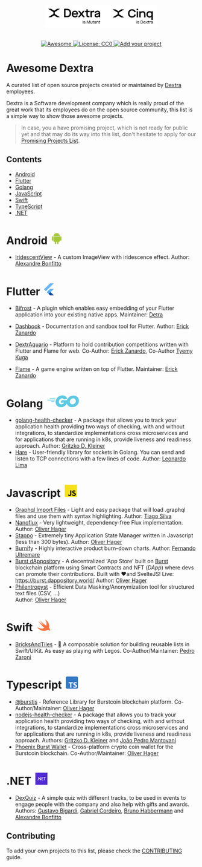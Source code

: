 <div align="center">
	<div>
    <a href="https://dextra.com.br/en/">
		<img width="300" src="media/logo.png" alt="Awesome Dextra">
    </a>
	</div>
  <p style="margin-top:30px;" align="center">
    <a href="https://github.com/sindresorhus/awesome">
      <img alt="Awesome" src="https://awesome.re/badge-flat.svg" />
    </a>
    <a href="http://creativecommons.org/publicdomain/zero/1.0">
      <img alt="License: CC0" src="https://img.shields.io/badge/license-CC0-lightgray?style=flat-square" />
    </a>
    <a href="https://github.com/dextra/awesome-dextra/blob/main/CONTRIBUTING.md">
      <img alt="Add your project" src="https://img.shields.io/badge/-Add%20your%20project-blue?style=flat-square" />
    </a>
  </p>
</div>

# Awesome Dextra

A curated list of open source projects created or maintained by [Dextra](https://dextra.com.br/) employees.

Dextra is a Software development company which is really proud of the great work that its employees do on the open source community, this list is a simple way to show those awesome projects.

> In case, you a have promising project, which is not ready for public yet and that may do its way into this list, don't hesitate to apply for our [Promising Projects List](./PROMISING.md).

## Contents

 - [Android](#android-)
 - [Flutter](#flutter-)
 - [Golang](#golang-)
 - [JavaScript](#javascript-)
 - [Swift](#swift-)
 - [TypeScript](#typescript-)
 - [.NET](#net-)

 <h1>Android <img style="margin: 4px 0 0 4px" height="32" src="media/android.svg" alt="Android Logo"/></h1>

 - [IridescentView](https://github.com/alexandrehtrb/IridescentView) - A custom ImageView with iridescence effect. Author: [Alexandre Bonfitto](https://github.com/alexandrehtrb/)

<h1>Flutter <img style="margin: 4px 0 0 4px" height="32" src="media/flutter.svg" alt="Flutter Logo"/></h1>

 - [Bifrost](https://github.com/dextra/flutter_bifrost) - A plugin which enables easy embedding of your Flutter application into your existing native apps. Maintainer: [Detra](https://github.com/dextra/)
 - [Dashbook](https://github.com/erickzanardo/dashbook) - Documentation and sandbox tool for Flutter. Author: [Erick Zanardo](https://github.com/erickzanardo/)
 - [DextrAquario](https://github.com/dextra/dextraquario) - Platform to hold contribution competitions written with Flutter and Flame for web. Co-Author: [Erick Zanardo](https://github.com/erickzanardo/), Co-Author [Tyemy Kuga](https://github.com/tyemykuga)

 - [Flame](https://github.com/flame-engine/flame) - A game engine written on top of Flutter. Maintainer: [Erick Zanardo](https://github.com/erickzanardo/)

<h1>Golang <img style="margin: 4px 0 0 4px" height="32" src="media/go.svg" alt=".NET Logo"/></h1>

 - [golang-health-checker](https://github.com/gritzkoo/golang-health-checker) - A package that allows you to track your application health providing two ways of checking, with and without integrations, to standardize implementations cross microservices and for applications that are running in k8s, provide liveness and readiness approach. Author: [Gritzko D. Kleiner](https://github.com/gritzkoo)
 - [Hare](https://github.com/leozz37/hare) - User-friendly library for sockets in Golang. You can send and listen to TCP connections with a few lines of code. Author: [Leonardo Lima](https://github.com/leozz37)

<h1>Javascript <img style="margin: 4px 0 0 4px" height="32" src="media/javascript.svg" alt="Javascript Logo"/></h1>

 - [Graphql Import Files](https://github.com/tiago154/graphql-import-files) - Light and easy package that will load .graphql files and use them with syntax highlighting. Author: [Tiago Silva](https://github.com/tiago154)
 - [Nanoflux](https://github.com/ohager/nanoflux) - Very lightweight, dependency-free Flux implementation. Author: [Oliver Hager](https://github.com/ohager)
 - [Stappo](https://github.com/ohager/stappo) - Extremely tiny Application State Manager written in Javascript (less than 300 bytes). Author: [Oliver Hager](https://github.com/ohager)
 - [Burnify](https://github.com/feroult/burnify) - Highly interactive product burn-down charts. Author: [Fernando Ultremare](https://github.com/feroult)
 - [Burst dAppository](https://github.com/ohager/burst-dappository) - A decentralized 'App Store' built on [Burst](https://www.burst-coin.org/) blockchain platform using Smart Contracts and NFT (_DApp_) where devs can promote their contributions. Built with ❤️and SvelteJS!
   Live: https://burst.dappository.world/
   Author: [Oliver Hager](https://github.com/ohager)
 - [Philentropyst](https://github.com/ohager/philentropyst) - Efficient Data Masking/Anonymization tool for structured text files (CSV, ...)  
   Author: [Oliver Hager](https://github.com/ohager)


<h1>Swift <img style="margin: 4px 0 0 4px" height="32" src="media/swift.svg" alt="Swift Logo"/></h1>

- [BricksAndTiles](https://github.com/mugbug/BricksAndTiles) -
🧱 A composable solution for building reusable lists in Swift/UIKit. As easy as playing with Legos. Co-Author/Maintainer: [Pedro Zaroni](https://github.com/mugbug)

<h1>Typescript <img style="margin: 4px 0 0 4px" height="32" src="media/typescript.svg" alt="Typescript Logo"/></h1>

 - [@burstjs](https://burst-apps-team.github.io/phoenix) - Reference Library for Burstcoin blockchain platform. Co-Author/Maintainer: [Oliver Hager](https://github.com/ohager)
 - [nodejs-health-checker](https://github.com/gritzkoo/nodejs-health-checker) - A package that allows you to track your application health providing two ways of checking, with and without integrations, to standardize implementations cross microservices and for applications that are running in k8s, provide liveness and readiness approach. Authors: [Gritzko D. Kleiner](https://github.com/gritzkoo) and [João Pedro Mantovani](https://github.com/joaomantovani)
 - [Phoenix Burst Wallet](https://github.com/burst-apps-team/phoenix) - Cross-platform crypto coin wallet for the Burstcoin blockchain. Co-Author/Maintainer: [Oliver Hager](https://github.com/ohager)

<h1>.NET <img style="margin: 4px 0 0 4px" height="32" src="media/dotnet.svg" alt=".NET Logo"/></h1>

 - [DexQuiz](https://github.com/dextra/dexquiz) - A simple quiz with different tracks, to be used in events to engage people with the company and also help with gifts and awards. Authors: [Gustavo Bigardi](https://github.com/gustavobigardi), [Gabriel Cordeiro](https://github.com/Gabriel-Cordeiro), [Bruno Habbermann](https://github.com/bhabermann) and [Alexandre Bonfitto](https://github.com/alexandrehtrb)

## Contributing

To add your own projects to this list, please check the [CONTRIBUTING](CONTRIBUTING.md) guide.
